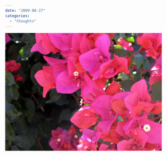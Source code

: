 ```yaml
---
date: "2009-08-27"
categories: 
  - "thoughts"
---
```


![img_2998-modificata](images/img_2998-modificata.jpg "img_2998-modificata")
